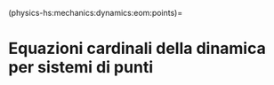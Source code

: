 (physics-hs:mechanics:dynamics:eom:points)=
# Equazioni cardinali della dinamica per sistemi di punti


